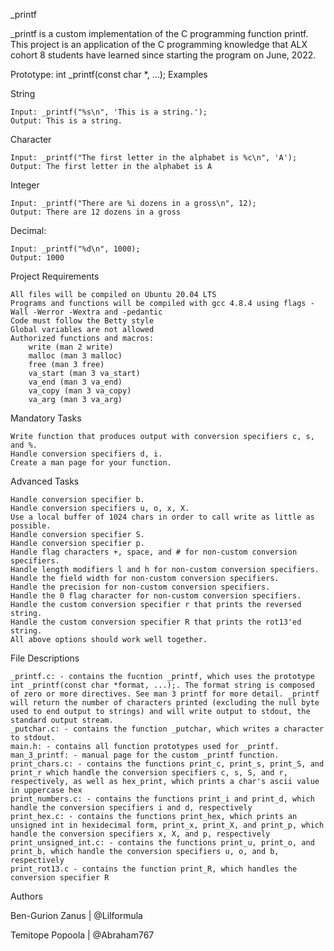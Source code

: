 _printf

_printf is a custom implementation of the C programming function printf. This project is an application of the C programming knowledge that ALX cohort 8 students have learned since starting the program on June, 2022.

Prototype: int _printf(const char *, ...);
Examples

String

    Input: _printf("%s\n", 'This is a string.');
    Output: This is a string.

Character

    Input: _printf("The first letter in the alphabet is %c\n", 'A');
    Output: The first letter in the alphabet is A

Integer

    Input: _printf("There are %i dozens in a gross\n", 12);
    Output: There are 12 dozens in a gross

Decimal:

    Input: _printf("%d\n", 1000);
    Output: 1000

Project Requirements

    All files will be compiled on Ubuntu 20.04 LTS
    Programs and functions will be compiled with gcc 4.8.4 using flags -Wall -Werror -Wextra and -pedantic
    Code must follow the Betty style
    Global variables are not allowed
    Authorized functions and macros:
        write (man 2 write)
        malloc (man 3 malloc)
        free (man 3 free)
        va_start (man 3 va_start)
        va_end (man 3 va_end)
        va_copy (man 3 va_copy)
        va_arg (man 3 va_arg)

Mandatory Tasks

    Write function that produces output with conversion specifiers c, s, and %.
    Handle conversion specifiers d, i.
    Create a man page for your function.

Advanced Tasks

    Handle conversion specifier b.
    Handle conversion specifiers u, o, x, X.
    Use a local buffer of 1024 chars in order to call write as little as possible.
    Handle conversion specifier S.
    Handle conversion specifier p.
    Handle flag characters +, space, and # for non-custom conversion specifiers.
    Handle length modifiers l and h for non-custom conversion specifiers.
    Handle the field width for non-custom conversion specifiers.
    Handle the precision for non-custom conversion specifiers.
    Handle the 0 flag character for non-custom conversion specifiers.
    Handle the custom conversion specifier r that prints the reversed string.
    Handle the custom conversion specifier R that prints the rot13'ed string.
    All above options should work well together.

File Descriptions

    _printf.c: - contains the fucntion _printf, which uses the prototype int _printf(const char *format, ...);. The format string is composed of zero or more directives. See man 3 printf for more detail. _printf will return the number of characters printed (excluding the null byte used to end output to strings) and will write output to stdout, the standard output stream.
    _putchar.c: - contains the function _putchar, which writes a character to stdout.
    main.h: - contains all function prototypes used for _printf.
    man_3_printf: - manual page for the custom _printf function.
    print_chars.c: - contains the functions print_c, print_s, print_S, and print_r which handle the conversion specifiers c, s, S, and r, respectively, as well as hex_print, which prints a char's ascii value in uppercase hex
    print_numbers.c: - contains the functions print_i and print_d, which handle the conversion specifiers i and d, respectively
    print_hex.c: - contains the functions print_hex, which prints an unsigned int in hexidecimal form, print_x, print_X, and print_p, which handle the conversion specifiers x, X, and p, respectively
    print_unsigned_int.c: - contains the functions print_u, print_o, and print_b, which handle the conversion specifiers u, o, and b, respectively
    print_rot13.c - contains the function print_R, which handles the conversion specifier R

Authors

Ben-Gurion Zanus | @Lilformula

Temitope Popoola | @Abraham767
